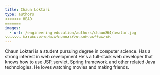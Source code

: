 ```yaml
---
title: Chaun Loktari
type: authors
<<<<<<< HEAD
=======
images:
  - url: /engineering-education/authors/chaun864/avatar.jpg 
>>>>>>> b419b678c36d44ef68084afc9560b596ff9ec1d5
---
```

Chaun Loktari is a student pursuing degree in computer science. Has a strong interest in web development He's a full-stack web developer that knows how to use JSP, servlet, Spring framework, and other related Java technologies. He loves watching movies and making friends.
